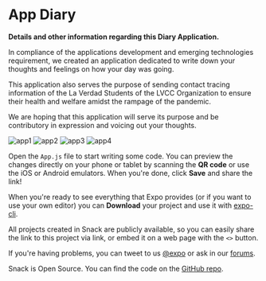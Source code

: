 # App Diary

**Details and other information regarding this Diary Application.**

In compliance of the applications development and emerging technologies requirement, we created an application dedicated to write down your thoughts and feelings on how your day was going.

This application also serves the purpose of sending contact tracing information of the La Verdad Students of the LVCC Organization to ensure their health and welfare amidst the rampage of the pandemic.

 We are hoping that this application will serve its purpose and be contributory in expression and voicing out your thoughts.

![app1](https://user-images.githubusercontent.com/98904606/188394031-fb34a671-9de4-45da-b935-fb78d4ee0fdc.png)
![app2](https://user-images.githubusercontent.com/98904606/188394215-238b48c5-5a08-40a6-a614-07bca3eacde3.png)
![app3](https://user-images.githubusercontent.com/98904606/188394227-9da1d656-d849-481a-8cbc-81aed1f8373b.png)
![app4](https://user-images.githubusercontent.com/98904606/188394239-d2bb7494-552c-4c55-bcea-863c8ac37dbd.png)



Open the `App.js` file to start writing some code. You can preview the changes directly on your phone or tablet by scanning the **QR code** or use the iOS or Android emulators. When you're done, click **Save** and share the link!

When you're ready to see everything that Expo provides (or if you want to use your own editor) you can **Download** your project and use it with [expo-cli](https://docs.expo.io/get-started/installation).

All projects created in Snack are publicly available, so you can easily share the link to this project via link, or embed it on a web page with the `<>` button.

If you're having problems, you can tweet to us [@expo](https://twitter.com/expo) or ask in our [forums](https://forums.expo.io/c/snack).

Snack is Open Source. You can find the code on the [GitHub repo](https://github.com/expo/snack).
